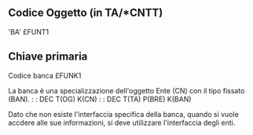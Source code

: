 ## Codice Oggetto (in TA/*CNTT)
'BA'                                          £FUNT1

## Chiave primaria
Codice banca                                  £FUNK1

La banca è una specializzazione dell'oggetto Ente (CN) con il tipo fissato (BAN).
 :  : DEC T(OG) K(CN)
 :  : DEC T(TA) P(BRE) K(BAN)

Dato che non esiste l'interfaccia specifica della banca, quando si vuole accdere alle sue informazioni, si deve   utilizzare l'interfaccia degli enti.


